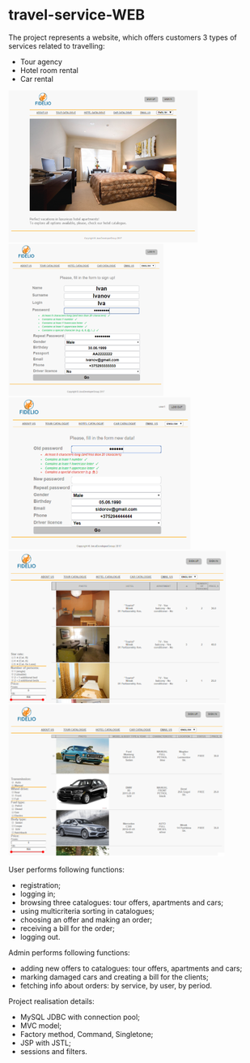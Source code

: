 # travel-service-WEB

The project represents a website, which offers customers 3 types of services related to travelling:
- Tour agency
- Hotel room rental
- Car rental

<img height=300 src="https://github.com/YauheniPo/Travel-Services-WEB/blob/master/screenshots/home_page.PNG?raw=true" />
<img height=300 src="https://github.com/YauheniPo/Travel-Services-WEB/blob/master/screenshots/sign_up_page.png?raw=true" />
<img height=300 src="https://github.com/YauheniPo/Travel-Services-WEB/blob/master/screenshots/update_account_page.png?raw=true" />
<img height=300 src="https://github.com/YauheniPo/Travel-Services-WEB/blob/master/screenshots/hotel_catalogue_page.PNG?raw=true" />
<img height=300 src="https://github.com/YauheniPo/Travel-Services-WEB/blob/master/screenshots/auto_catalogue_page.PNG?raw=true" />

User performs following functions:
- registration;
- logging in;
- browsing three catalogues: tour offers, apartments and cars;
- using multicriteria sorting in catalogues;
- choosing an offer and making an order;
- receiving a bill for the order;
- logging out.

Admin performs following functions:
- adding new offers to catalogues: tour offers, apartments and cars;
- marking damaged cars and creating a bill for the clients;
- fetching info about orders: by service, by user, by period.

Project realisation details:
- MySQL JDBC with connection pool;
- MVC model;
- Factory method, Command, Singletone;
- JSP with JSTL;
- sessions and filters.
